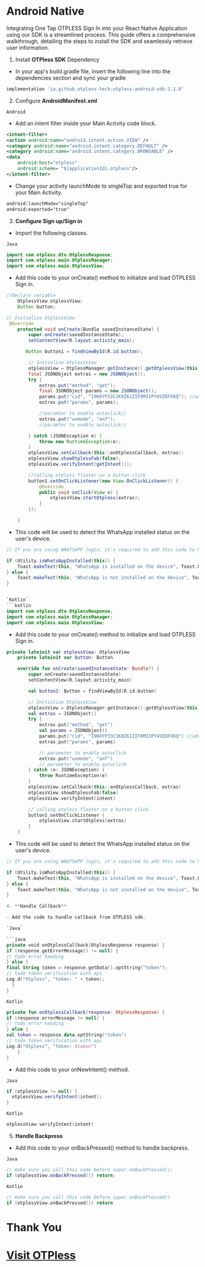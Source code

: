 # Android Native

Integrating One Tap OTPLESS Sign In into your React Native Application using our SDK is a streamlined process. This guide offers a comprehensive walkthrough, detailing the steps to install the SDK and seamlessly retrieve user information.

1. Install **OTPless SDK** Dependency
- In your app's build.gradle file, insert the following line into the dependencies section and sync your gradle
```gradle
implementation 'io.github.otpless-tech:otpless-android-sdk:2.1.8'
```

2. Configure **AndroidManifest.xml**

`Android`

- Add an intent filter inside your Main Activity code block.

```xml
<intent-filter>
<action android:name="android.intent.action.VIEW" />
<category android:name="android.intent.category.DEFAULT" />
<category android:name="android.intent.category.BROWSABLE" />
<data
	android:host="otpless"
	android:scheme= "${applicationId}.otpless"/>
</intent-filter>
```

- Change your activity launchMode to singleTop and exported true for your Main Activity.

```xml
android:launchMode="singleTop"
android:exported="true"
```

3. **Configure Sign up/Sign in**

- Import the following classes.

`Java`
```java
import com.otpless.dto.OtplessResponse;
import com.otpless.main.OtplessManager;
import com.otpless.main.OtplessView;
```
- Add this code to your onCreate() method to initialize and load OTPLESS Sign in.
```java
//Declare variable
    OtplessView otplessView;
    Button button;

// Initialise OtplessView
 @Override
    protected void onCreate(Bundle savedInstanceState) {
        super.onCreate(savedInstanceState);
        setContentView(R.layout.activity_main);

       Button button1 = findViewById(R.id.button);

        // Initialise OtplessView
        otplessView = OtplessManager.getInstance().getOtplessView(this);
        final JSONObject extras = new JSONObject();
        try {
            extras.put("method", "get");
            final JSONObject params = new JSONObject();
            params.put("cid", "I9HXYP33C1K9Z61ZIF0MI1PY4VZOFX6Q"); //add your own CID value (to get cid value visit otpless.com/platforms/android)
            extras.put("params", params);

            //paramter to enable autoclick//
            extras.put("uxmode", "anf");
            //paramter to enable autoclick//

        } catch (JSONException e) {
            throw new RuntimeException(e);
        }
        otplessView.setCallback(this::onOtplessCallback, extras);
        otplessView.showOtplessFab(false);
        otplessView.verifyIntent(getIntent());

        //calling otpless floater on a button click
        button1.setOnClickListener(new View.OnClickListener() {
            @Override
            public void onClick(View v) {
                otplessView.startOtpless(extras);
            }
        });

    }
```
- This code will be used to detect the WhatsApp installed status on the user's device.

```java
// If you are using WHATSAPP login, it's required to add this code to hide the OTPless functionality

if (Utility.isWhatsAppInstalled(this)) {
    Toast.makeText(this, "WhatsApp is installed on the device", Toast.LENGTH_SHORT).show();
} else {
    Toast.makeText(this, "WhatsApp is not installed on the device", Toast.LENGTH_SHORT).show();
}


`Kotlin`
```kotlin
import com.otpless.dto.OtplessResponse;
import com.otpless.main.OtplessManager;
import com.otpless.main.OtplessView;
```
- Add this code to your onCreate() method to initialize and load OTPLESS Sign in.
```kotlin
private lateinit var otplessView: OtplessView
    private lateinit var button: Button

    override fun onCreate(savedInstanceState: Bundle?) {
        super.onCreate(savedInstanceState)
        setContentView(R.layout.activity_main)

        val button1: Button = findViewById(R.id.button)

        // Initialise OtplessView
        otplessView = OtplessManager.getInstance().getOtplessView(this)
        val extras = JSONObject()
        try {
            extras.put("method", "get")
            val params = JSONObject()
            params.put("cid", "I9HXYP33C1K9Z61ZIF0MI1PY4VZOFX6Q") //add your own CID value (to get cid value visit otpless.com/platforms/android)
            extras.put("params", params)

            // parameter to enable autoclick
            extras.put("uxmode", "anf")
            // parameter to enable autoclick
        } catch (e: JSONException) {
            throw RuntimeException(e)
        }
        otplessView.setCallback(this::onOtplessCallback, extras)
        otplessView.showOtplessFab(false)
        otplessView.verifyIntent(intent)

        // calling otpless floater on a button click
        button1.setOnClickListener {
            otplessView.startOtpless(extras)
        }
    }
```
- This code will be used to detect the WhatsApp installed status on the user's device.

```kotlin
// If you are using WHATSAPP login, it's required to add this code to hide the OTPless functionality

if (Utility.isWhatsAppInstalled(this)) {
    Toast.makeText(this, "WhatsApp is installed on the device", Toast.LENGTH_SHORT).show();
} else {
    Toast.makeText(this, "WhatsApp is not installed on the device", Toast.LENGTH_SHORT).show();
}

4. **Handle Callback**

- Add the code to handle callback from OTPLESS sdk.

`Java`

```java
private void onOtplessCallback(OtplessResponse response) {
if (response.getErrorMessage() != null) {
// todo error handing
} else {
final String token = response.getData().optString("token");
// todo token verification with api
Log.d("Otpless", "token: " + token);
  }
}
```

`Kotlin`

```kotlin
private fun onOtplessCallback(response: OtplessResponse) {
if (response.errorMessage != null) {
// todo error handing
} else {
val token = response.data.optString("token")
// todo token verification with api
Log.d("Otpless", "token: $token")
	}
}
```
- Add this code to your onNewIntent() method.

`Java`

```java
if (otplessView != null) {
  otplessView.verifyIntent(intent);
}
```

`Kotlin`

```kotlin
otplessView.verifyIntent(intent)
```

5. **Handle Backpress**

- Add this code to your onBackPressed() method to handle backpress.

`Java`

```java
// make sure you call this code before super.onBackPressed();
if (otplessView.onBackPressed()) return;
```

`Kotlin`

```kotlin
// make sure you call this code before super.onBackPressed()
if (otplessView.onBackPressed()) return
```



   

# Thank You

# [Visit OTPless](https://otpless.com/platforms/android)
